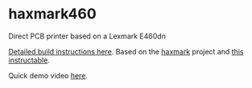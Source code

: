# haxmark460
Direct PCB printer based on a Lexmark E460dn

[Detailed build instructions here](https://hackaday.io/project/171775-haxmark460-home-pcb-printer). Based on the [haxmark](https://github.com/fruchti/haxmark) project and [this instructable](https://www.instructables.com/Modification-of-the-Lexmark-E260-Laser-Printer-for/).

Quick demo video [here](https://www.youtube.com/watch?v=Cp2N5aJ5IuY).

